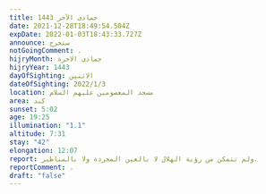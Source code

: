```yaml
---
title: جمادى الآخر 1443
date: 2021-12-28T18:49:54.504Z
expDate: 2022-01-03T18:43:33.727Z
announce: ستخرج
notGoingComment: .
hijryMonth: جمادى الاخرة
hijryYear: 1443
dayOfSighting: الاثنين
dateOfSighting: 2022/1/3
location: مسجد المعصومين عليهم السلام
area: كبد
sunset: 5:02
age: 19:25
illumination: "1.1"
altitude: 7:31
stay: "42"
elongation: 12:07
report: ولم تتمكن من رؤية الهلال لا بالعين المجردة ولا بالمناظير.
reportComment: .
draft: "false"
---
```

